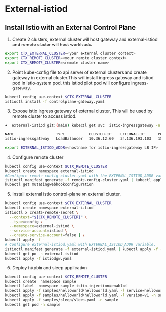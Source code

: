 # External-istiod




## Install Istio with an External Control Plane

1. Create 2 clusters, external cluster will host gateway and external-istiod and remote cluster will host workloads.

```sh
export CTX_EXTERNAL_CLUSTER=<your external cluster context>
export CTX_REMOTE_CLUSTER=<your remote cluster context>
export CTX_REMOTE_CLUSTER=<remote cluster name>
```


2. Point kube-config file to api server of external clusters and create gateway in external cluster.This will install ingress gateway and istiod pod in istio-system pod. this istiod pilot pod will configure ingress-gateway.

```sh
kubectl config use-context $CTX_EXTERNAL_CLUSTER
istioctl install -f controlplane-gateway.yaml

```

3. Expose istio ingress gateway of external cluster, This will be used by remote cluster to access istiod.

```sh
➜  external-istiod git:(main) kubectl get svc  istio-ingressgateway -n istio-system

NAME                   TYPE           CLUSTER-IP    EXTERNAL-IP      PORT(S)                                           AGE
istio-ingressgateway   LoadBalancer   10.36.12.60   34.136.193.103   15021:32584/TCP,15012:32618/TCP,15017:32015/TCP   3h48m

export EXTERNAL_ISTIOD_ADDR=<hostname for istio-ingressgateway LB IP>
```

4. Configure remote cluster

```sh
kubectl config use-context $CTX_REMOTE_CLUSTER
kubectl create namespace external-istiod
#Configure remote-config-cluster.yaml with the EXTERNAL_ISTIOD_ADDR variable.
istioctl manifest generate -f remote-config-cluster.yaml | kubectl apply -f -
kubectl get mutatingwebhookconfiguration
```

5. Install external istio control-plane on external cluster.

```sh
kubectl config use-context $CTX_EXTERNAL_CLUSTER
kubectl create namespace external-istiod
istioctl x create-remote-secret \
  --context="${CTX_REMOTE_CLUSTER}" \
  --type=config \
  --namespace=external-istiod \
  --service-account=istiod \
  --create-service-account=false | \
kubectl apply -f - 
# Configure external-istiod.yaml with EXTERNAL_ISTIOD_ADDR variable.
istioctl manifest generate -f external-istiod.yaml | kubectl apply -f -
kubectl get po -n external-istiod 
kubectl apply -f istiodgw.yaml
```



6. Deploy httpbin and sleep application

```sh
kubectl config use-context $CTX_REMOTE_CLUSTER
kubectl create  namespace sample
kubectl label  namespace sample istio-injection=enabled
kubectl apply -f samples/helloworld/helloworld.yaml -l service=helloworld -n sample 
kubectl apply -f samples/helloworld/helloworld.yaml -l version=v1 -n sample 
kubectl apply -f samples/sleep/sleep.yaml -n sample 
kubectl get pod -n sample 
```
